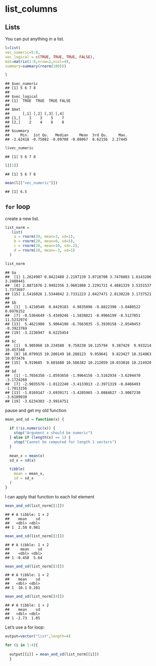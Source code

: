 list\_columns
================

## Lists

You can put anything in a list.

``` r
l=list(
vec_numeric=5:8,
vec_logical = c(TRUE, TRUE, TRUE, FALSE),
mat=matrix(1:8,nrow=2,ncol=4),
summary=summary(rnorm(100)))
```

``` r
l
```

    ## $vec_numeric
    ## [1] 5 6 7 8
    ## 
    ## $vec_logical
    ## [1]  TRUE  TRUE  TRUE FALSE
    ## 
    ## $mat
    ##      [,1] [,2] [,3] [,4]
    ## [1,]    1    3    5    7
    ## [2,]    2    4    6    8
    ## 
    ## $summary
    ##     Min.  1st Qu.   Median     Mean  3rd Qu.     Max. 
    ## -2.62418 -0.75082 -0.09708 -0.08067  0.62156  2.27445

``` r
l$vec_numeric
```

    ## [1] 5 6 7 8

``` r
l[[1]]
```

    ## [1] 5 6 7 8

``` r
mean(l[["vec_numeric"]])
```

    ## [1] 6.5

## `for` loop

create a new list.

``` r
list_norm =
   list(
    a = rnorm(20, mean=3, sd=1),
    b = rnorm(20, mean=0, sd=5),
    c = rnorm(20, mean=10, sd=.2),
    d = rnorm(20, mean=-3, sd=1)
  )
```

``` r
list_norm
```

    ## $a
    ##  [1] 1.2624907 0.8422488 2.2197139 3.0718708 3.7476883 1.6143206 3.2480441
    ##  [8] 2.8871676 2.9402356 3.9601808 2.2291721 4.4881329 3.5331537 1.7373697
    ## [15] 1.5416026 1.5344042 2.7331223 2.0427471 2.8130220 3.1737521
    ## 
    ## $b
    ##  [1]  1.4210540  0.8429183  4.9835096 -9.8822390 -3.8480522  0.6976152
    ##  [7] -0.5364649 -5.4349246 -1.5838821 -0.9966199 -8.5127851 11.5232974
    ## [13]  5.4621980  5.9064190 -6.7663035 -5.3930158 -2.0540453 -0.3923769
    ## [19] -3.2236947  8.6225454
    ## 
    ## $c
    ##  [1]  9.905968 10.234580  9.758238 10.125794  9.387429  9.933214 10.457348
    ##  [8] 10.079915 10.200149 10.208123  9.959641  9.823427 10.314863 10.073476
    ## [15]  9.919685  9.601680 10.586382 10.212059 10.033016 10.214920
    ## 
    ## $d
    ##  [1] -1.7656350 -1.8593650 -1.9964156 -3.5162934 -3.6294470 -3.1724268
    ##  [7] -2.9035576 -1.0122240 -3.4133013 -2.3971319 -0.8466493 -1.7013156
    ## [13] -1.0169147 -3.6939171 -3.4205965 -3.0884627 -3.9087230 -3.6189930
    ## [19] -3.6234303 -3.9914751

pause and get my old function

``` r
mean_and_sd = function(x) {
  
  if (!is.numeric(x)) {
    stop("Argument x should be numeric")
  } else if (length(x) == 1) {
    stop("Cannot be computed for length 1 vectors")
  }
  
  mean_x = mean(x)
  sd_x = sd(x)

  tibble(
    mean = mean_x, 
    sd = sd_x
  )
}
```

I can apply that function to each list element

``` r
mean_and_sd(list_norm[[1]])
```

    ## # A tibble: 1 × 2
    ##    mean    sd
    ##   <dbl> <dbl>
    ## 1  2.58 0.981

``` r
mean_and_sd(list_norm[[2]])
```

    ## # A tibble: 1 × 2
    ##     mean    sd
    ##    <dbl> <dbl>
    ## 1 -0.458  5.64

``` r
mean_and_sd(list_norm[[3]])
```

    ## # A tibble: 1 × 2
    ##    mean    sd
    ##   <dbl> <dbl>
    ## 1  10.1 0.281

``` r
mean_and_sd(list_norm[[4]])
```

    ## # A tibble: 1 × 2
    ##    mean    sd
    ##   <dbl> <dbl>
    ## 1 -2.73  1.05

Let’s use a for loop:

``` r
output=vector("list",length=4)

for (i in 1:4){
  
  output[[i]] = mean_and_sd(list_norm[[i]])
  }
```
